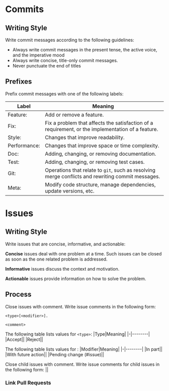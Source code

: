 
# Commits

## Writing Style

Write commit messages according to the following guidelines:

* Always write commit messages in the present tense, the active voice, and the imperative mood
* Always write concise, title-only commit messages.
* Never punctuate the end of titles

## Prefixes

Prefix commit messages with one of the following labels:

|Label|Meaning|
|-|--------|
|Feature:| Add or remove a feature.|
|Fix:| Fix a problem that affects the satisfaction of a requirement, or the implementation of a feature. |
|Style:| Changes that improve readability.|
|Performance: | Changes that improve space or time complexity.|
|Doc: | Adding, changing, or removing documentation.|
|Test: | Adding, changing, or removing test cases.|
|Git: | Operations that relate to `git`, such as resolving merge conflicts and rewriting commit messages.|
|Meta: | Modify code structure, manage dependencies, update versions, etc. |

# Issues

## Writing Style

Write issues that are concise, informative, and actionable:

**Concise** issues deal with one problem at a time. Such issues can be closed as soon as the one related problem is addressed.

**Informative** issues discuss the context and motivation.

**Actionable** issues provide information on how to solve the problem.

## Process

Close issues with comment. Write issue comments in the following form:

```
<type>[<modifier>].

<comment> 
```

The following table lists values for `<type>`:
|Type|Meaning|
|-|--------|
|Accept||
|Reject||

The following table lists values for <modifier>:
|Modifier|Meaning|
|-|--------|
|In part||
|With future action||
|Pending change (#issue)||

Close child issues with comment. Write issue comments for child issues in the following form:
||


### Link Pull Requests